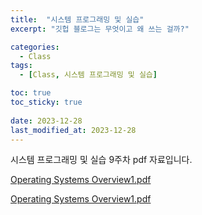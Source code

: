 ```yaml
---
title:  "시스템 프로그래밍 및 실습"
excerpt: "깃헙 블로그는 무엇이고 왜 쓰는 걸까?"

categories:
  - Class
tags:
  - [Class, 시스템 프로그래밍 및 실습]

toc: true
toc_sticky: true
 
date: 2023-12-28
last_modified_at: 2023-12-28
---
```

시스템 프로그래밍 및 실습 9주차 pdf 자료입니다.

[Operating Systems Overview1.pdf](https://github.com/PUPAO/PUPAO.github.io/files/13795256/Operating.Systems.Overview1.pdf)


[Operating Systems Overview1.pdf](https://drive.google.com/file/d/1Um5q7JO_94778dp9bi9ptI_hVdf0lB4z/view?usp=drive_link)
